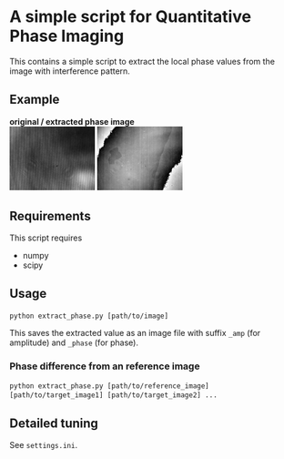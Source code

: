 # A simple script for Quantitative Phase Imaging

This contains a simple script to extract the local phase values from the image with interference pattern.

## Example
**original / extracted phase image**  
<img src="data/step.bmp" alt="original" width="150">
<img src="data/step_phase.bmp" alt="phase" width="150">

## Requirements

This script requires
+ numpy
+ scipy

## Usage

```
python extract_phase.py [path/to/image]
```
This saves the extracted value as an image file with suffix `_amp` (for amplitude) and `_phase` (for phase).

### Phase difference from an reference image
```
python extract_phase.py [path/to/reference_image] [path/to/target_image1] [path/to/target_image2] ...
```


## Detailed tuning

See `settings.ini`.
